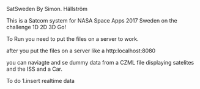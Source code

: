 SatSweden
By Simon. Hällström

This is a Satcom system for NASA Space Apps 2017 Sweden on the challenge 1D 2D 3D Go!

To Run you need to put the files on a server to work.

after you put the files on a server like a http:localhost:8080 

you can naviagte and se dummy data from a CZML file displaying satelites and the ISS and a Car.


To do
1.insert realtime data

